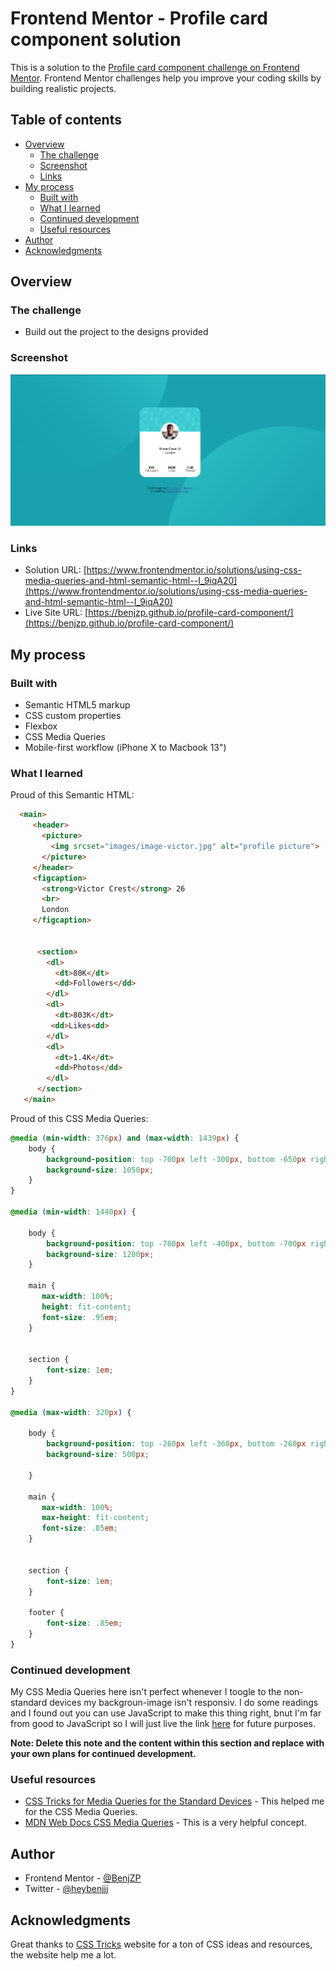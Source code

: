 # Frontend Mentor - Profile card component solution

This is a solution to the [Profile card component challenge on Frontend Mentor](https://www.frontendmentor.io/challenges/profile-card-component-cfArpWshJ). Frontend Mentor challenges help you improve your coding skills by building realistic projects. 

## Table of contents

- [Overview](#overview)
  - [The challenge](#the-challenge)
  - [Screenshot](#screenshot)
  - [Links](#links)
- [My process](#my-process)
  - [Built with](#built-with)
  - [What I learned](#what-i-learned)
  - [Continued development](#continued-development)
  - [Useful resources](#useful-resources)
- [Author](#author)
- [Acknowledgments](#acknowledgments)

## Overview

### The challenge

- Build out the project to the designs provided

### Screenshot

![](./images/screenshot.png)

### Links

- Solution URL: [https://www.frontendmentor.io/solutions/using-css-media-queries-and-html-semantic-html--I_9iqA20](https://www.frontendmentor.io/solutions/using-css-media-queries-and-html-semantic-html--I_9iqA20)
- Live Site URL: [https://benjzp.github.io/profile-card-component/](https://benjzp.github.io/profile-card-component/)

## My process

### Built with

- Semantic HTML5 markup
- CSS custom properties
- Flexbox
- CSS Media Queries
- Mobile-first workflow (iPhone X to Macbook 13")

### What I learned

Proud of this Semantic HTML:

```html
  <main>
     <header>
       <picture>
         <img srcset="images/image-victor.jpg" alt="profile picture">
       </picture>
     </header>
     <figcaption>
       <strong>Victor Crest</strong> 26
       <br>
       London
     </figcaption>

      
      <section>
        <dl>
          <dt>80K</dt>
          <dd>Followers</dd>
        </dl>
        <dl>
          <dt>803K</dt>
         <dd>Likes<dd>
        </dl>
        <dl>
          <dt>1.4K</dt>
          <dd>Photos</dd>
        </dl>
      </section>
   </main>
```

Proud of this CSS Media Queries:

```css
@media (min-width: 376px) and (max-width: 1439px) {
    body {
        background-position: top -700px left -300px, bottom -650px right -300px;
        background-size: 1050px;
    }
}

@media (min-width: 1440px) {

    body {
        background-position: top -700px left -400px, bottom -700px right -380px;
        background-size: 1200px;
    }

    main {
       max-width: 100%;
       height: fit-content;
       font-size: .95em;
    }


    section {
        font-size: 1em;
    }
}

@media (max-width: 320px) {
    
    body {
        background-position: top -260px left -360px, bottom -260px right -360px;
        background-size: 500px;

    }

    main {
       max-width: 100%;
       max-height: fit-content;
       font-size: .85em;
    }


    section {
        font-size: 1em;
    }

    footer {
        font-size: .85em;
    }
}
```

### Continued development

My CSS Media Queries here isn't perfect whenever I toogle to the non-standard devices my backgroun-image isn't responsiv. I do some readings and I found out you can use JavaScript to make this thing right, bnut I'm far from good to JavaScript so I will just live the link [here](https://css-tricks.com/perfect-full-page-background-image/) for future purposes.

**Note: Delete this note and the content within this section and replace with your own plans for continued development.**

### Useful resources

- [CSS Tricks for Media Queries for the Standard Devices](https://css-tricks.com/snippets/css/media-queries-for-standard-devices/) - This helped me for the CSS Media Queries.
- [MDN Web Docs CSS Media Queries](https://developer.mozilla.org/en-US/docs/Web/CSS/Media_Queries/Using_media_queries) - This is a very helpful concept.


## Author
- Frontend Mentor - [@BenjZP](https://www.frontendmentor.io/profile/BenjZP)
- Twitter - [@heybenjjj](https://www.twitter.com/heybenjjj)

## Acknowledgments

Great thanks to [CSS Tricks](https://css-tricks.com/) website for a ton of CSS ideas and resources, the website help me a lot.

